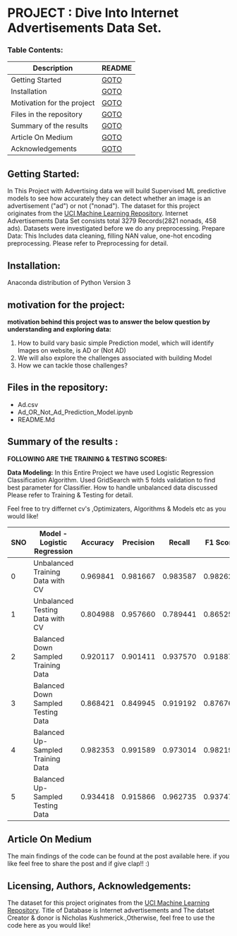 # PROJECT : Dive Into Internet Advertisements Data Set. 


### Table Contents:

| Description | README |
| ------ | ------ |
| Getting Started|[GOTO](https://github.com/vinayakn/Bulding-Adblocker-Model#getting-started)|
| Installation | [GOTO](https://github.com/vinayakn/Bulding-Adblocker-Model#installation)|
| Motivation for the project | [GOTO](https://github.com/vinayakn/Bulding-Adblocker-Model#Motivation-for-the-project) |
| Files in the repository  | [GOTO](https://github.com/vinayakn/Bulding-Adblocker-Model#Files-in-the-repository) |
| Summary of the results  | [GOTO](https://github.com/vinayakn/Bulding-Adblocker-Model#Summary-of-the-results-) |
| Article On Medium | [GOTO](https://github.com/vinayakn/Bulding-Adblocker-Model#article-on-medium)|
| Acknowledgements | [GOTO](https://github.com/vinayakn/Bulding-Adblocker-Model#licensing-authors-acknowledgements)|


## Getting Started:

In This Project with Advertising data we will build Supervised ML predictive models to see how accurately they can detect whether an image is an advertisement ("ad") or not ("nonad"). The dataset for this project originates from the [UCI Machine Learning Repository](https://archive.ics.uci.edu/ml/datasets/internet+advertisements).
Internet Advertisements Data Set consists total 3279 Records(2821 nonads, 458 ads). Datasets were investigated before we do any preprocessing.
Prepare Data: This Includes data cleaning, filling NAN value, one-hot encoding preprocessing. Please refer to Preprocessing for detail.


## Installation:

Anaconda distribution of Python Version 3


## motivation for the project:

**motivation behind this project was to answer the below question by understanding and exploring data:**

1. How to build vary basic simple Prediction model, which will identify Images on website, is AD or (Not AD)
2. We will also explore the challenges associated with building Model
3. How we can tackle those challenges?

## Files in the repository:

* Ad.csv
* Ad_OR_Not_Ad_Prediction_Model.ipynb
* README.Md

## Summary of the results :<br/>

**FOLLOWING ARE THE TRAINING & TESTING SCORES:** <br/>

**Data Modeling:** In this Entire Project we have used Logistic Regression Classification Algorithm. Used GridSearch with 5 folds validation to find best parameter for Classifier. 
How to handle unbalanced data discussed Please refer to Training & Testing for detail. 

Feel free to try differnet cv's ,Optimizaters, Algorithms & Models etc as you would like!<br/>

|SNO|Model - Logistic Regression	|Accuracy	|Precision	|Recall	|F1 Score	|AUC  |
|---|----------------------------|-----------|-----------|-------|-----------|-----|
|0	|Unbalanced Training Data with CV	|0.969841	|0.981667	|0.983587	|0.982624	|0.978826|
|1	|Unbalanced Testing Data with CV	|0.804988	|0.957660	|0.789441	|0.865258	|0.924146|
|2	|Balanced Down Sampled Training Data	|0.920117	|0.901411	|0.937570	|0.918870	|0.974084|
|3	|Balanced Down Sampled Testing Data	|0.868421	|0.849945	|0.919192	|0.876766	|0.914395|
|4	|Balanced Up-Sampled Training Data	|0.982353	|0.991589	|0.973014	|0.982190	|0.996710|
|5	|Balanced Up-Sampled Testing Data	|0.934418	|0.915866	|0.962735	|0.937470	|0.974488|

## Article On Medium

The main findings of the code can be found at the post available here. if you like feel free to share the post and if give clap!! :)<br/>

## Licensing, Authors, Acknowledgements:

The dataset for this project originates from the [UCI Machine Learning Repository](https://archive.ics.uci.edu/ml/datasets/internet+advertisements). 
Title of Database is Internet advertisements and The datset Creator & donor is Nicholas Kushmerick.,Otherwise, feel free to use the code here as you would like!
